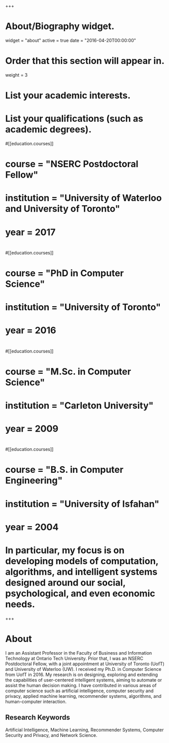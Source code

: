+++
# About/Biography widget.
widget = "about"
active = true
date = "2016-04-20T00:00:00"
# Order that this section will appear in.
weight = 3
# List your academic interests.

# List your qualifications (such as academic degrees).
#[[education.courses]]
#  course = "NSERC Postdoctoral Fellow"
#  institution = "University of Waterloo and University of Toronto"
#  year = 2017
#
#[[education.courses]]
#  course = "PhD in Computer Science"
#  institution = "University of Toronto"
#  year = 2016
#
#[[education.courses]]
#  course = "M.Sc. in Computer Science"
#  institution = "Carleton University"
#  year = 2009
#
#[[education.courses]]
#  course = "B.S. in Computer Engineering"
#  institution = "University of Isfahan"
#  year = 2004

# In particular, my focus is on developing models of computation, algorithms, and intelligent systems designed around our social, psychological, and even economic needs.
+++
# About
I am an Assistant Professor in the Faculty of Business and Information Technology at Ontario Tech University. Prior that, I was an NSERC Postdoctoral Fellow, with a joint appointment at University of Toronto (UofT) and University of Waterloo (UW). I received my Ph.D. in Computer Science from UofT in 2016. My research is on designing, exploring and extending the capabilities of user-centered intelligent systems, aiming to automate or assist the human decision making. I have contributed in various areas of computer science such as artificial intelligence, computer security and privacy, applied machine learning, recommender systems, algorithms, and human-computer interaction.
## Research Keywords
Artificial Intelligence, Machine Learning, Recommender Systems, Computer Security and Privacy, and Network Science.
